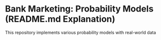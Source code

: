 # Bank Marketing: Probability Models (README.md Explanation)
This repository implements various probability models with real-world data
